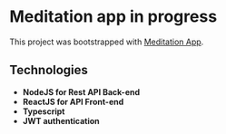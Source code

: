 # Meditation app in progress
This project was bootstrapped with [Meditation App](https://main--incandescent-pithivier-00d118.netlify.app/).

## Technologies

+ **NodeJS for Rest API Back-end**
+ **ReactJS for API Front-end**
+ **Typescript**
+ **JWT authentication**
